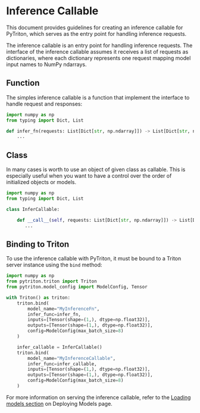 <!--
Copyright (c) 2022-2023, NVIDIA CORPORATION. All rights reserved.

Licensed under the Apache License, Version 2.0 (the "License");
you may not use this file except in compliance with the License.
You may obtain a copy of the License at

    http://www.apache.org/licenses/LICENSE-2.0

Unless required by applicable law or agreed to in writing, software
distributed under the License is distributed on an "AS IS" BASIS,
WITHOUT WARRANTIES OR CONDITIONS OF ANY KIND, either express or implied.
See the License for the specific language governing permissions and
limitations under the License.
-->

# Inference Callable

This document provides guidelines for creating an inference callable for PyTriton, which serves as the entry point for
handling inference requests.

The inference callable is an entry point for handling inference requests. The interface of the inference callable
assumes it receives a list of requests as dictionaries, where each dictionary represents one request mapping model input
names to NumPy ndarrays.

## Function

The simples inference callable is a function that implement the interface to handle request and responses:

 ```python
 import numpy as np
 from typing import Dict, List

 def infer_fn(requests: List[Dict[str, np.ndarray]]) -> List[Dict[str, np.ndarray]]:
     ...
 ```

## Class

In many cases is worth to use an object of given class as callable. This is especially useful when you want to have a
control over the order of initialized objects or models.

 <!--pytest-codeblocks:cont-->

 ```python
 import numpy as np
 from typing import Dict, List

 class InferCallable:

     def __call__(self, requests: List[Dict[str, np.ndarray]]) -> List[Dict[str, np.ndarray]]:
        ...
 ```

## Binding to Triton

To use the inference callable with PyTriton, it must be bound to a Triton server instance using the `bind` method:

<!--pytest-codeblocks:cont-->

```python
import numpy as np
from pytriton.triton import Triton
from pytriton.model_config import ModelConfig, Tensor

with Triton() as triton:
    triton.bind(
        model_name="MyInferenceFn",
        infer_func=infer_fn,
        inputs=[Tensor(shape=(1,), dtype=np.float32)],
        outputs=[Tensor(shape=(1,), dtype=np.float32)],
        config=ModelConfig(max_batch_size=8)
    )

    infer_callable = InferCallable()
    triton.bind(
        model_name="MyInferenceCallable",
        infer_func=infer_callable,
        inputs=[Tensor(shape=(1,), dtype=np.float32)],
        outputs=[Tensor(shape=(1,), dtype=np.float32)],
        config=ModelConfig(max_batch_size=8)
    )
```

For more information on serving the inference callable, refer to
the [Loading models section](binding_models.md) on Deploying Models page.

